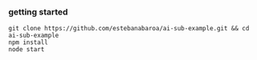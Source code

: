 ### getting started

```
git clone https://github.com/estebanabaroa/ai-sub-example.git && cd ai-sub-example
npm install
node start
```
